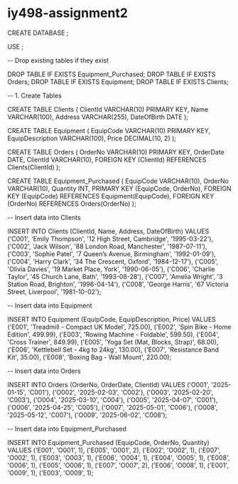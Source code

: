 # iy498-assignment2

CREATE DATABASE <YourDBName>;

USE <YourDBName>;

-- Drop existing tables if they exist

DROP TABLE IF EXISTS Equipment_Purchased;
DROP TABLE IF EXISTS Orders;
DROP TABLE IF EXISTS Equipment;
DROP TABLE IF EXISTS Clients;

-- 1. Create Tables

CREATE TABLE Clients (
    ClientId VARCHAR(10) PRIMARY KEY,
    Name VARCHAR(100),
    Address VARCHAR(255),
    DateOfBirth DATE
);

CREATE TABLE Equipment (
    EquipCode VARCHAR(10) PRIMARY KEY,
    EquipDescription VARCHAR(100),
    Price DECIMAL(10, 2)
);

CREATE TABLE Orders (
    OrderNo VARCHAR(10) PRIMARY KEY,
    OrderDate DATE,
    ClientId VARCHAR(10),
    FOREIGN KEY (ClientId) REFERENCES Clients(ClientId)
);

CREATE TABLE Equipment_Purchased (
    EquipCode VARCHAR(10),
    OrderNo VARCHAR(10),
    Quantity INT,
    PRIMARY KEY (EquipCode, OrderNo),
    FOREIGN KEY (EquipCode) REFERENCES Equipment(EquipCode),
    FOREIGN KEY (OrderNo) REFERENCES Orders(OrderNo)
);

-- Insert data into Clients

INSERT INTO Clients (ClientId, Name, Address, DateOfBirth) VALUES 
('C001', 'Emily Thompson', '12 High Street, Cambridge', '1995-03-22'),
('C002', 'Jack Wilson', '88 London Road, Manchester', '1987-07-11'),
('C003', 'Sophie Patel', '7 Queen’s Avenue, Birmingham', '1992-01-09'),
('C004', 'Harry Clark', '34 The Crescent, Oxford', '1984-12-17'),
('C005', 'Olivia Davies', '19 Market Place, York', '1990-06-05'),
('C006', 'Charlie Taylor', '45 Church Lane, Bath', '1993-08-28'),
('C007', 'Amelia Wright', '3 Station Road, Brighton', '1996-04-14'),
('C008', 'George Harris', '67 Victoria Street, Liverpool', '1981-10-02');

-- Insert data into Equipment

INSERT INTO Equipment (EquipCode, EquipDescription, Price) VALUES 
('E001', 'Treadmill - Compact UK Model', 725.00),
('E002', 'Spin Bike - Home Edition', 499.99),
('E003', 'Rowing Machine - Foldable', 599.50),
('E004', 'Cross Trainer', 849.99),
('E005', 'Yoga Set (Mat, Blocks, Strap)', 68.00),
('E006', 'Kettlebell Set - 4kg to 24kg', 130.00),
('E007', 'Resistance Band Kit', 35.00),
('E008', 'Boxing Bag - Wall Mount', 220.00);

-- Insert data into Orders

INSERT INTO Orders (OrderNo, OrderDate, ClientId) VALUES 
('O001', '2025-01-15', 'C001'),
('O002', '2025-02-03', 'C002'),
('O003', '2025-02-20', 'C003'),
('O004', '2025-03-10', 'C004'),
('O005', '2025-04-07', 'C001'),
('O006', '2025-04-25', 'C005'),
('O007', '2025-05-01', 'C006'),
('O008', '2025-05-12', 'C007'),
('O009', '2025-06-02', 'C008');

-- Insert data into Equipment_Purchased

INSERT INTO Equipment_Purchased (EquipCode, OrderNo, Quantity) VALUES 
('E001', 'O001', 1),
('E005', 'O001', 2),
('E002', 'O002', 1),
('E007', 'O002', 1),
('E003', 'O003', 1),
('E006', 'O004', 1),
('E004', 'O005', 1),
('E008', 'O006', 1),
('E005', 'O006', 1),
('E007', 'O007', 2),
('E006', 'O008', 1),
('E001', 'O009', 1),
('E003', 'O009', 1);
